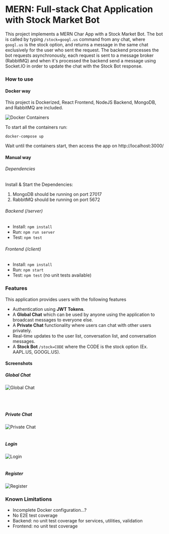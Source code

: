 # MERN: Full-stack Chat Application with Stock Market Bot

This project implements a MERN Char App with a Stock Market Bot. The bot is called by typing `/stock=googl.us` command from any chat, where `googl.us` is the stock option, and returns a message in the same chat exclusively for the user who sent the request. The backend processes the bot requests asynchronously, each request is sent to a message broker (RabbitMQ) and when it's processed the backend send a message using Socket.IO in order to update the chat with the Stock Bot response.

### How to use

#### Docker way

This project is Dockerized, React Frontend, NodeJS Backend, MongoDB, and RabbitMQ are included.

![Docker Containers](https://user-images.githubusercontent.com/76712257/103848560-6b87d780-5081-11eb-8026-c616cacc4db4.png)

To start all the containers run:
```
docker-compose up
```

Wait until the containers start, then access the app on http://localhost:3000/

#### Manual way

###### Dependencies

Install & Start the Dependencies:
1. MongoDB should be running on port 27017
2. RabbitMQ should be running on port 5672

###### Backend (/server)

- Install: `npm install`
- Run: `npm run server`
- Test: `npm test`

###### Frontend (/client)

- Install: `npm install`
- Run: `npm start`
- Test: `npm test` (no unit tests available)

### Features

This application provides users with the following features
<br/>
* Authentication using **JWT Tokens**.
* A **Global Chat** which can be used by anyone using the application to broadcast messages to everyone else.
* A **Private Chat** functionality where users can chat with other users privately.
* Real-time updates to the user list, conversation list, and conversation messages.
* A **Stock Bot** `/stock=CODE` where the CODE is the stock option (Ex. AAPL.US, GOOGL.US).

#### Screenshots

##### Global Chat
![Global Chat](https://user-images.githubusercontent.com/76712257/103496740-1009df80-4e1e-11eb-8347-18185a713dac.png)

<br/><br/>
##### Private Chat
![Private Chat](https://i.imgur.com/jdCBYu4.png)
<br/><br/>
##### Login
![Login](https://i.imgur.com/6iobucn.png)
<br/><br/>
##### Register
![Register](https://i.imgur.com/AMkpl9C.png)

### Known Limitations

- Incomplete Docker configuration...?
- No E2E test coverage
- Backend: no unit test coverage for services, utilities, validation
- Frontend: no unit test coverage
